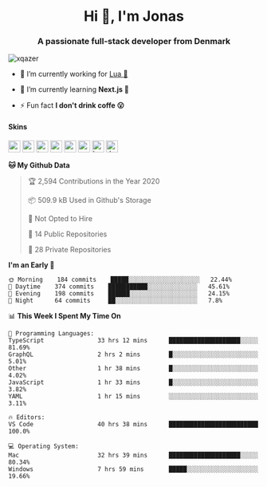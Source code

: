 <h1 align="center">Hi 👋, I'm Jonas</h1>
<h3 align="center">A passionate full-stack developer from Denmark</h3>

<p align="left"> <img src="https://komarev.com/ghpvc/?username=xqazer" alt="xqazer" /> </p>

- 🔭 I’m currently working for [Lua 🥰](https://lua.work) 

- 🌱 I’m currently learning **Next.js 🤯**

<!--- - 👨‍💻 All of my projects are available at [xqazer.github.io](xqazer.github.io) -->

- ⚡ Fun fact **I don't drink coffe 😮**

<h4>Skins</h4>
<p align="left">
  <img src="https://devicons.github.io/devicon/devicon.git/icons/react/react-original-wordmark.svg" alt="react" width="24" height="24"/>
  <img src="https://cdn.worldvectorlogo.com/logos/nextjs-3.svg" alt="nextjs" width="24" height="24"/>
  <img src="https://devicons.github.io/devicon/devicon.git/icons/typescript/typescript-original.svg" alt="typescript" width="24" height="24"/>
  <img src="https://devicons.github.io/devicon/devicon.git/icons/nodejs/nodejs-original-wordmark.svg" alt="nodejs" width="24" height="24"/>
  <img src="https://devicons.github.io/devicon/devicon.git/icons/postgresql/postgresql-original-wordmark.svg" alt="postgresql" width="24" height="24"/>
  <img src="https://www.vectorlogo.zone/logos/google_cloud/google_cloud-icon.svg" alt="gcp" width="24" height="24"/>
  <img src="https://www.vectorlogo.zone/logos/kubernetes/kubernetes-icon.svg" alt="kubernetes" width="24" height="24"/>
  <img src="https://devicons.github.io/devicon/devicon.git/icons/dot-net/dot-net-original-wordmark.svg" alt="dotnet" width="24" height="24"/>
</p>

<!--START_SECTION:waka-->
**🐱 My Github Data** 

> 🏆 2,594 Contributions in the Year 2020
 > 
> 📦 509.9 kB Used in Github's Storage 
 > 
> 🚫 Not Opted to Hire
 > 
> 📜 14 Public Repositories
 > 
> 🔑 28 Private Repositories 

**I'm an Early 🐤** 

```text
🌞 Morning    184 commits    █████░░░░░░░░░░░░░░░░░░░░   22.44% 
🌆 Daytime    374 commits    ███████████░░░░░░░░░░░░░░   45.61% 
🌃 Evening    198 commits    ██████░░░░░░░░░░░░░░░░░░░   24.15% 
🌙 Night      64 commits     ██░░░░░░░░░░░░░░░░░░░░░░░   7.8%

```


📊 **This Week I Spent My Time On** 

```text
💬 Programming Languages: 
TypeScript               33 hrs 12 mins      ████████████████████░░░░░   81.69% 
GraphQL                  2 hrs 2 mins        █░░░░░░░░░░░░░░░░░░░░░░░░   5.01% 
Other                    1 hr 38 mins        █░░░░░░░░░░░░░░░░░░░░░░░░   4.02% 
JavaScript               1 hr 33 mins        █░░░░░░░░░░░░░░░░░░░░░░░░   3.82% 
YAML                     1 hr 15 mins        ░░░░░░░░░░░░░░░░░░░░░░░░░   3.11%

🔥 Editors: 
VS Code                  40 hrs 38 mins      █████████████████████████   100.0%

💻 Operating System: 
Mac                      32 hrs 39 mins      ████████████████████░░░░░   80.34% 
Windows                  7 hrs 59 mins       █████░░░░░░░░░░░░░░░░░░░░   19.66%

```


<!--END_SECTION:waka-->

